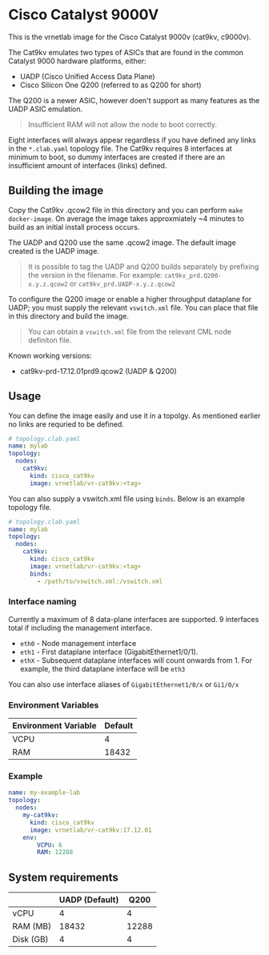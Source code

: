 # Cisco Catalyst 9000V

This is the vrnetlab image for the Cisco Catalyst 9000v (cat9kv, c9000v).

The Cat9kv emulates two types of ASICs that are found in the common Catalyst 9000 hardware platforms, either:

- UADP (Cisco Unified Access Data Plane)
- Cisco Silicon One Q200 (referred to as Q200 for short)

The Q200 is a newer ASIC, however doen't support as many features as the UADP ASIC emulation.

> Insufficient RAM will not allow the node to boot correctly.

Eight interfaces will always appear regardless if you have defined any links in the `*.clab.yaml` topology file. The Cat9kv requires 8 interfaces at minimum to boot, so dummy interfaces are created if there are an insufficient amount of interfaces (links) defined.

## Building the image

Copy the Cat9kv .qcow2 file in this directory and you can perform `make docker-image`. On average the image takes approxmiately ~4 minutes to build as an initial install process occurs.

The UADP and Q200 use the same .qcow2 image. The default image created is the UADP image.

> It is possible to tag the UADP and Q200 builds separately by prefixing the version in the filename. For example: `cat9kv_prd.Q200-x.y.z.qcow2` or `cat9kv_prd.UADP-x.y.z.qcow2`

To configure the Q200 image or enable a higher throughput dataplane for UADP; you must supply the relevant `vswitch.xml` file. You can place that file in this directory and build the image.

> You can obtain a `vswitch.xml` file from the relevant CML node definiton file.

Known working versions:

- cat9kv-prd-17.12.01prd9.qcow2 (UADP & Q200)

## Usage

You can define the image easily and use it in a topolgy. As mentioned earlier no links are requried to be defined.

```yaml
# topology.clab.yaml
name: mylab
topology:
  nodes:
    cat9kv:
      kind: cisco_cat9kv
      image: vrnetlab/vr-cat9kv:<tag>
```

You can also supply a vswitch.xml file using `binds`. Below is an example topology file.

```yaml
# topology.clab.yaml
name: mylab
topology:
  nodes:
    cat9kv:
      kind: cisco_cat9kv
      image: vrnetlab/vr-cat9kv:<tag>
      binds:
        - /path/to/vswitch.xml:/vswitch.xml
```

### Interface naming

Currently a maximum of 8 data-plane interfaces are supported. 9 interfaces total if including the management interface.

- `eth0` - Node management interface
- `eth1` - First dataplane interface (GigabitEthernet1/0/1).
- `ethX` - Subsequent dataplane interfaces will count onwards from 1. For example, the third dataplane interface will be `eth3`

You can also use interface aliases of `GigabitEthernet1/0/x` or `Gi1/0/x`

### Environment Variables

| Environment Variable  | Default       |
| --------------------- | ------------- |
| VCPU                  | 4             |
| RAM                   | 18432         |

### Example

```yaml
name: my-example-lab
topology:
  nodes:
    my-cat9kv:
      kind: cisco_cat9kv
      image: vrnetlab/vr-cat9kv:17.12.01
    env:
        VCPU: 6
        RAM: 12288
```

## System requirements

|           | UADP (Default)| Q200  |
| --------- | ------------- | ----- |
| vCPU      | 4             | 4     |
| RAM (MB)  | 18432         | 12288 |
| Disk (GB) | 4             | 4     |
